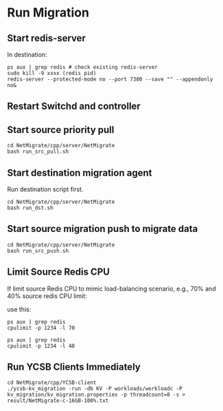 # Run Migration  

## Start redis-server 
In destination:
```
ps aux | grep redis # check existing redis-server
sudo kill -9 xxxx (redis pid)
redis-server --protected-mode no --port 7380 --save "" --appendonly no&
```

## Restart Switchd and controller

## Start source priority pull 
```
cd NetMigrate/cpp/server/NetMigrate
bash run_src_pull.sh
```

## Start destination migration agent
Run destination script first.
```
cd NetMigrate/cpp/server/NetMigrate
bash run_dst.sh
```

## Start source migration push to migrate data

```
cd NetMigrate/cpp/server/NetMigrate
bash run_src_push.sh
```
## Limit Source Redis CPU
If limit source Redis CPU to mimic load-balancing scenario, e.g., 70% and 40% source redis CPU limit:

use this:
```
ps aux | grep redis
cpulimit -p 1234 -l 70
```

```
ps aux | grep redis
cpulimit -p 1234 -l 40
```


## Run YCSB Clients Immediately
```
cd NetMigrate/cpp/YCSB-client
./ycsb-kv_migration -run -db KV -P workloads/workloadc -P kv_migration/kv_migration.properties -p threadcount=8 -s > result/NetMigrate-c-16GB-100%.txt
```


